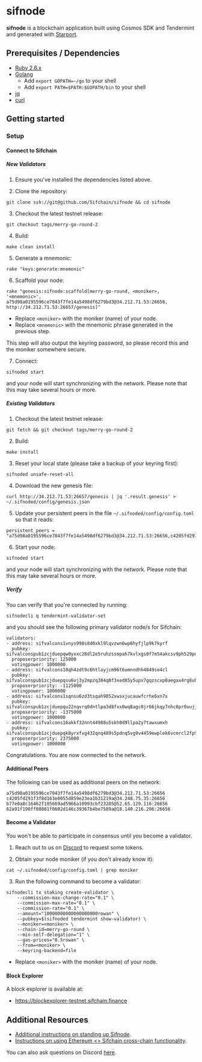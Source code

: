 # sifnode

**sifnode** is a blockchain application built using Cosmos SDK and Tendermint and generated with [Starport](https://github.com/tendermint/starport).

## Prerequisites / Dependencies

- [Ruby 2.6.x](https://www.ruby-lang.org/en/documentation/installation)
- [Golang](https://golang.org/doc/install) 
  - Add `export GOPATH=~/go` to your shell
  - Add `export PATH=$PATH:$GOPATH/bin` to your shell
- [jq](https://stedolan.github.io/jq/download/)
- [curl](https://curl.haxx.se/download.html)

## Getting started

### Setup

#### Connect to Sifchain

##### New Validators

1. Ensure you've installed the dependencies listed above.

2. Clone the repository:

```
git clone ssh://git@github.com/Sifchain/sifnode && cd sifnode
```

3. Checkout the latest testnet release:

```
git checkout tags/merry-go-round-2
```

4. Build:

```
make clean install
```

5. Generate a mnemonic:

```
rake "keys:generate:mnemonic"
```

6. Scaffold your node:

```
rake "genesis:sifnode:scaffold[merry-go-round, <moniker>, '<mnemonic>', a75d98a0195596ce7043f7fe14a5498df6279bd3@34.212.71.53:26656, http://34.212.71.53:26657/genesis]"
```

* Replace `<moniker>` with the moniker (name) of your node. 
* Replace `<mnemonic>` with the mnemonic phrase generated in the previous step.

This step will also output the keyring password, so please record this and the moniker somewhere secure.

7. Connect:

```
sifnoded start
```

and your node will start synchronizing with the network. Please note that this may take several hours or more.

##### Existing Validators

1. Checkout the latest testnet release:

```
git fetch && git checkout tags/merry-go-round-2
```

2. Build:

```
make install
```

3. Reset your local state (please take a backup of your keyring first):

```
sifnoded unsafe-reset-all
```

4. Download the new genesis file:

```
curl http://34.212.71.53:26657/genesis | jq '.result.genesis' > ~/.sifnoded/config/genesis.json
```

5. Update your persistent peers in the file `~/.sifnoded/config/config.toml` so that it reads: 

```
persistent_peers = "a75d98a0195596ce7043f7fe14a5498df6279bd3@34.212.71.53:26656,c4205fd291f3f8d163e0055d859e23ea1b31219a@34.248.75.35:26656,b77e0a8c16462f105669ad5966a10993cbf23205@52.65.129.116:26656,62a91f190ff08861f0602d146c39367b4be7589a@18.140.216.206:26656"
```

6. Start your node:

```
sifnoded start
```

and your node will start synchronizing with the network. Please note that this may take several hours or more.

##### Verify

You can verify that you're connected by running:

```
sifnodecli q tendermint-validator-set
```

and you should see the following primary validator node/s for Sifchain:

```
validators:
- address: sifvalcons1vnys998s8d0xkl9lqvzwn6wp6hyfjlp9k7kyrf
  pubkey: sifvalconspub1zcjduepqw0yxxc28dl2e5ruhzssmpah7kvlxgs0f7m54akcsv9ph529pqxhqmjna3h
  proposerpriority: 125000
  votingpower: 1000000
- address: sifvalcons10qh4zdt9c6htlayjcm96t6umnndhh4049se4cl
  pubkey: sifvalconspub1zcjduepqsu6vj3y2mpzq384q8f3xed85y5upv7gqzscxp0aegax4rg8uh93seezgwk
  proposerpriority: -1125000
  votingpower: 1000000
- address: sifvalcons1sqnsu6zd3tsqah9052xwsxjucauwfcrhx6xn7s
  pubkey: sifvalconspub1zcjduepqu22nqvrq0dntlpa3d8fxx0wq8agc0jr66jkqy7nhc0pr0uujjlmqxam24v
  proposerpriority: -1375000
  votingpower: 1000000
- address: sifvalcons16akkf32nnt44988u5skh0d9llpa2y7tawxumxh
  pubkey: sifvalconspub1zcjduepqk8yrxfvg432qnq489s5pdnq5vg9v4459ewplek6vcmrcl2fp9h3qgha6qw
  proposerpriority: 2375000
  votingpower: 1000000
```

Congratulations. You are now connected to the network.

#### Additional Peers

The following can be used as additional peers on the network:

```
a75d98a0195596ce7043f7fe14a5498df6279bd3@34.212.71.53:26656
c4205fd291f3f8d163e0055d859e23ea1b31219a@34.248.75.35:26656
b77e0a8c16462f105669ad5966a10993cbf23205@52.65.129.116:26656
62a91f190ff08861f0602d146c39367b4be7589a@18.140.216.206:26656
```

#### Become a Validator

You won't be able to participate in consensus until you become a validator.

1. Reach out to us on [Discord](https://discord.gg/3gQsRvjsRx) to request some tokens.

2. Obtain your node moniker (if you don't already know it):

```
cat ~/.sifnoded/config/config.toml | grep moniker
```

3. Run the following command to become a validator: 

```
sifnodecli tx staking create-validator \
    --commission-max-change-rate="0.1" \
    --commission-max-rate="0.1" \
    --commission-rate="0.1" \
    --amount="10000000000000000000rowan" \
    --pubkey=$(sifnoded tendermint show-validator) \
    --moniker=<moniker> \
    --chain-id=merry-go-round \
    --min-self-delegation="1" \
    --gas-prices="0.5rowan" \
    --from=<moniker> \
    --keyring-backend=file
```

* Replace `<moniker>` with the moniker (name) of your node. 

#### Block Explorer

A block explorer is available at:

* https://blockexplorer-testnet.sifchain.finance

## Additional Resources

- [Additional instructions on standing up Sifnode](https://www.youtube.com/watch?v=1kjdjCEcYak&feature=youtu.be&ab_channel=utx0_).
- [Instructions on using Ethereum <> Sifchain cross-chain functionality](https://www.youtube.com/watch?v=z1EZcetmDMI&t=2s).

You can also ask questions on Discord [here](https://discord.com/invite/zZTYnNG).
